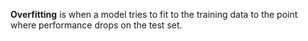**Overfitting** is when a model tries to fit to the training data to the point where performance drops on the test set.